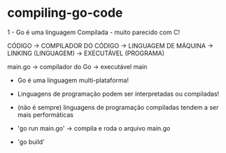 # compiling-go-code

1 - Go é uma linguagem Compilada - muito parecido com C!

CÓDIGO -> COMPILADOR DO CÓDIGO -> LINGUAGEM DE MÁQUINA -> LINKING (LINGUAGEM) -> EXECUTÁVEL (PROGRAMA)

main.go -> compilador do Go -> executável main

- Go é uma linguagem multi-plataforma!

- Linguagens de programação podem ser interpretadas ou compiladas!

- (não é sempre)  linguagens de programação compiladas tendem a ser mais performáticas

- 'go run main.go' -> compila e roda o arquivo main.go
- 'go build'


